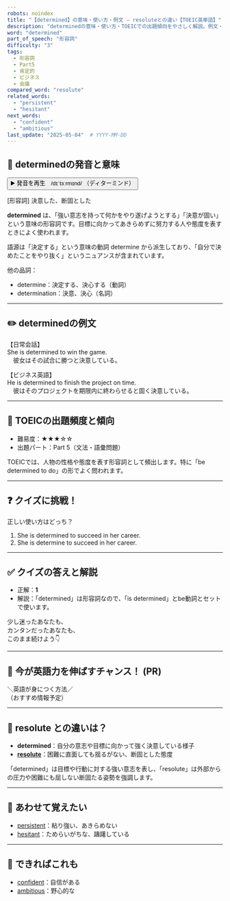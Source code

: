 ```yaml
---
robots: noindex
title: "【determined】の意味・使い方・例文 ― resoluteとの違い【TOEIC英単語】"
description: "determinedの意味・使い方・TOEICでの出題傾向をやさしく解説。例文・クイズ付きでresoluteとの違いもわかりやすく学べます。"
word: "determined"
part_of_speech: "形容詞"
difficulty: "3"
tags:
  - 形容詞
  - Part5
  - 肯定的
  - ビジネス
  - 会議
compared_word: "resolute"
related_words:
  - "persistent"
  - "hesitant"
next_words:
  - "confident"
  - "ambitious"
last_update: "2025-05-04"  # YYYY-MM-DD
---
```


## 🔰 determinedの発音と意味

<button class="play-audio" onclick="playTTS('determined')">
  <span class="play-audio-main">
    ▶️ 発音を再生　/dɪˈtɜːrmɪnd/
  </span>
  <span class="play-audio-sub">
    （ディターミンド）
  </span>
</button>

[形容詞] 決意した、断固とした

**determined** は、「強い意志を持って何かをやり遂げようとする」「決意が固い」という意味の形容詞です。目標に向かってあきらめずに努力する人や態度を表すときによく使われます。

語源は「決定する」という意味の動詞 determine から派生しており、「自分で決めたことをやり抜く」というニュアンスが含まれています。

他の品詞：  
- determine：決定する、決心する（動詞）
- determination：決意、決心（名詞）

---

## ✏️ determinedの例文

【日常会話】  
She is determined to win the game.  
　彼女はその試合に勝つと決意している。

【ビジネス英語】  
He is determined to finish the project on time.  
　彼はそのプロジェクトを期限内に終わらせると固く決意している。

---

## 🎯 TOEICの出題頻度と傾向

- 難易度：★★★☆☆
- 出題パート：Part 5（文法・語彙問題）

TOEICでは、人物の性格や態度を表す形容詞として頻出します。特に「be determined to do」の形でよく問われます。

---

## ❓ クイズに挑戦！

正しい使い方はどっち？

1. She is determined to succeed in her career.  
2. She is determine to succeed in her career.

---

## ✅ クイズの答えと解説

- 正解：**1**
- 解説：「determined」は形容詞なので、「is determined」とbe動詞とセットで使います。

少し迷ったあなたも、  
カンタンだったあなたも、  
このまま続けよう👇️

---

## 🚀 今が英語力を伸ばすチャンス！ (PR)

<div class="info-center">
＼英語が身につく方法／<br>  
（おすすめ情報予定）
</div>

---

## 🤔  resolute との違いは？

- **determined**：自分の意志や目標に向かって強く決意している様子
- **[resolute](/resolute)**：困難に直面しても揺るがない、断固とした態度

「determined」は目標や行動に対する強い意志を表し、「resolute」は外部からの圧力や困難にも屈しない断固たる姿勢を強調します。

---

## 🧩 あわせて覚えたい

- [persistent](/persistent)：粘り強い、あきらめない
- [hesitant](/hesitant)：ためらいがちな、躊躇している

---

## 📖 できればこれも

- [confident](/confident)：自信がある
- [ambitious](/ambitious)：野心的な

<!-- cvid: aid00_bid00 -->

